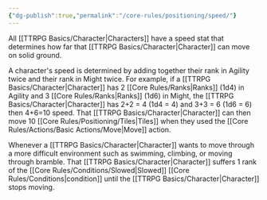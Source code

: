 ```yaml
---
{"dg-publish":true,"permalink":"/core-rules/positioning/speed/"}
---
```


All [[TTRPG Basics/Character\|Characters]] have a speed stat that determines how far that [[TTRPG Basics/Character\|Character]] can move on solid ground.

A character's speed is determined by adding together their rank in Agility twice and their rank in Might twice. For example, if a [[TTRPG Basics/Character\|Character]] has 2 [[Core Rules/Ranks\|Ranks]] (1d4) in Agility and 3 [[Core Rules/Ranks\|Ranks]] (1d6) in Might, the [[TTRPG Basics/Character\|Character]] has 2+2 = 4 (1d4 = 4) and 3+3 = 6 (1d6 = 6) then 4+6=10 speed. That [[TTRPG Basics/Character\|Character]] can then move 10 [[Core Rules/Positioning/Tiles\|Tiles]] when they used the [[Core Rules/Actions/Basic Actions/Move\|Move]] action.

Whenever a [[TTRPG Basics/Character\|Character]] wants to move through a more difficult environment such as swimming, climbing, or moving through bramble. That [[TTRPG Basics/Character\|Character]] suffers 1 rank of the [[Core Rules/Conditions/Slowed\|Slowed]] [[Core Rules/Conditions\|condition]] until the [[TTRPG Basics/Character\|Character]] stops moving.